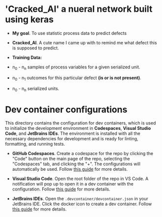 # 'Cracked_AI' a nueral network built using keras
* **My goal**.      To use statistic process data to predict defects
* **Cracked_AI**.   A cute name I came up with to remind me what defect this is supposed to predict.

* **Training Data:**
* n<sub>0</sub> - n<sub>n</sub> samples of process variables for a given serialized unit.
* n<sub>0</sub> - n<sub>1</sub> outcomes for this particular defect **(is or is not present)**.
* n<sub>0</sub> - n<sub>n</sub> serialized units.
  
# Dev container configurations

This directory contains the configuration for dev containers, which is used to
initialize the development environment in **Codespaces**, **Visual Studio
Code**, and **JetBrains IDEs**. The environment is installed with all the
necessary dependencies for development and is ready for linting, formatting, and
running tests.

* **GitHub Codespaces**. Create a codespace for the repo by clicking
    the "Code" button on the main page of the repo, selecting the "Codespaces"
    tab, and clicking the "+". The configurations will automatically be used.
    Follow
    [this guide](https://docs.github.com/en/codespaces/developing-in-a-codespace/creating-a-codespace-for-a-repository)
    for more details.

* **Visual Studio Code**. Open the root folder of the repo in VS Code. A
    notification will pop up to open it in a dev container with the
    configuration. Follow
    [this guide](https://code.visualstudio.com/docs/devcontainers/tutorial)
    for more details.

* **JetBrains IDEs**. Open the `.devcontainer/devcontainer.json` in your
   JetBrains IDE. Click the docker icon to create a dev container.
   Follow
   [this guide](https://www.jetbrains.com/help/idea/connect-to-devcontainer.html)
   for more details.
